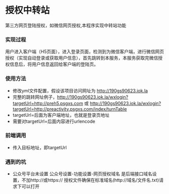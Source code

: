 # 授权中转站
第三方网页登陆授权，如微信网页授权,本程序实现中转站功能

### 实现过程
用户进入客户端（H5页面），进入登录页面，检测到为微信客户端，进行微信网页授权（实现自动登录或获取用户信息），首先跳转到本服务，本服务获取完微信授权信息后，将用户信息返回给客户端的登陆页。

### 使用方法
- 修改yml文件配置，假设该项目访问网址为 http://190gs90623.iok.la
- 完整的跳转网址例子，http://190gs90623.iok.la/wxlogin?targetUrl=http://preh5.psgxs.com 或 http://190gs90623.iok.la/wxlogin?targetUrl=http://preactivity.psgxs.com/index/turnTable
- targetUrl=后面为客户端地址，也就是登录页地址
- 需要对targetUrl=后面内容进行urlencode

### 前端调用
- 传入目标地址，即targetUrl

### 遇到的坑
- 公众号平台未设置
  公众号设置-功能设置-网页授权域名 是后端接口域名设置，不加http://或https://
  授权文件确保在标准域名(http://域名/文件名.txt)请求下可以打开
